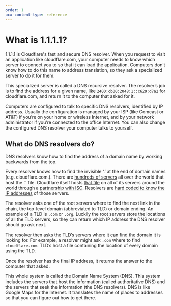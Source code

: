 ```yaml
---
order: 1
pcx-content-type: reference
---
```


# What is 1.1.1.1?

1.1.1.1 is Cloudflare's fast and secure DNS resolver. When you request to visit an application like cloudflare.com, your computer needs to know which server to connect you to so that it can load the application. Computers don’t know how to do this name to address translation, so they ask a specialized server to do it for them.

This specialized server is called a DNS recursive resolver. The resolver’s job is to find the address for a given name, like `2400:cb00:2048:1::c629:d7a2` for cloudflare.com, and return it to the computer that asked for it.

Computers are configured to talk to specific DNS resolvers, identified by IP address. Usually the configuration is managed by your ISP (like Comcast or AT&T) if you’re on your home or wireless Internet, and by your network administrator if you’re connected to the office Internet. You can also change the configured DNS resolver your computer talks to yourself.

## What do DNS resolvers do?

DNS resolvers know how to find the address of a domain name by working backwards from the top.

Every resolver knows how to find the invisible ‘.’ at the end of domain names (e.g. cloudflare.com.). There are [hundreds of servers](http://www.root-servers.org/) all over the world that host the ‘.’ file. Cloudflare itself hosts [that file](http://www.internic.net/domain/root.zone) on all of its servers around the world through a [partnership with ISC](https://blog.cloudflare.com/f-root/). Resolvers are [hard coded to know the IP addresses](http://www.internic.net/domain/named.root) of those servers.

The resolver asks one of the root servers where to find the next link in the chain, the top-level domain (abbreviated to TLD) or domain ending. An example of a TLD is `.com` or `.org`. Luckily the root servers store the locations of all the TLD servers, so they can return which IP address the DNS resolver should go ask next.

The resolver then asks the TLD’s servers where it can find the domain it is looking for. For example, a resolver might ask `.com` where to find `cloudflare.com`. TLD’s host a file containing the location of every domain using the TLD.

Once the resolver has the final IP address, it returns the answer to the computer that asked.

This whole system is called the Domain Name System (DNS). This system includes the servers that host the information (called authoritative DNS) and the servers that seek the information (the DNS resolvers). DNS is like Google Maps for the Internet. It translates the name of places to addresses so that you can figure out how to get there.